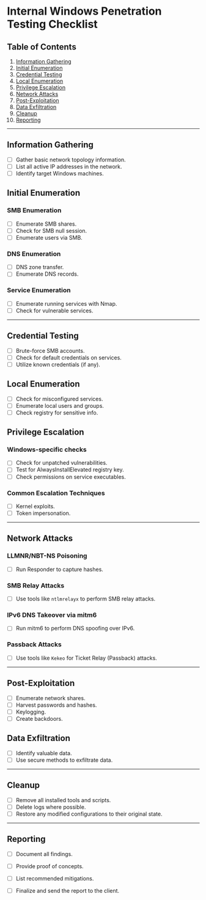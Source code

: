 # Internal Windows Penetration Testing Checklist

## Table of Contents

1. [Information Gathering](#information-gathering)
2. [Initial Enumeration](#initial-enumeration)
3. [Credential Testing](#credential-testing)
4. [Local Enumeration](#local-enumeration)
5. [Privilege Escalation](#privilege-escalation)
6. [Network Attacks](#network-attacks)
7. [Post-Exploitation](#post-exploitation)
8. [Data Exfiltration](#data-exfiltration)
9. [Cleanup](#cleanup)
10. [Reporting](#reporting)

---

## Information Gathering

- [ ] Gather basic network topology information.
- [ ] List all active IP addresses in the network.
- [ ] Identify target Windows machines.

## Initial Enumeration

### SMB Enumeration

- [ ] Enumerate SMB shares.
- [ ] Check for SMB null session.
- [ ] Enumerate users via SMB.

### DNS Enumeration

- [ ] DNS zone transfer.
- [ ] Enumerate DNS records.

### Service Enumeration

- [ ] Enumerate running services with Nmap.
- [ ] Check for vulnerable services.

---

## Credential Testing

- [ ] Brute-force SMB accounts.
- [ ] Check for default credentials on services.
- [ ] Utilize known credentials (if any).

## Local Enumeration

- [ ] Check for misconfigured services.
- [ ] Enumerate local users and groups.
- [ ] Check registry for sensitive info.

## Privilege Escalation

### Windows-specific checks

- [ ] Check for unpatched vulnerabilities.
- [ ] Test for AlwaysInstallElevated registry key.
- [ ] Check permissions on service executables.

### Common Escalation Techniques

- [ ] Kernel exploits.
- [ ] Token impersonation.

---

## Network Attacks

### LLMNR/NBT-NS Poisoning

- [ ] Run Responder to capture hashes.
  
### SMB Relay Attacks

- [ ] Use tools like `ntlmrelayx` to perform SMB relay attacks.

### IPv6 DNS Takeover via mitm6

- [ ] Run mitm6 to perform DNS spoofing over IPv6.

### Passback Attacks

- [ ] Use tools like `Kekeo` for Ticket Relay (Passback) attacks.

---

## Post-Exploitation

- [ ] Enumerate network shares.
- [ ] Harvest passwords and hashes.
- [ ] Keylogging.
- [ ] Create backdoors.

## Data Exfiltration

- [ ] Identify valuable data.
- [ ] Use secure methods to exfiltrate data.

---

## Cleanup

- [ ] Remove all installed tools and scripts.
- [ ] Delete logs where possible.
- [ ] Restore any modified configurations to their original state.

---

## Reporting

- [ ] Document all findings.
- [ ] Provide proof of concepts.
- [ ] List recommended mitigations.
- [ ] Finalize and send the report to the client.

